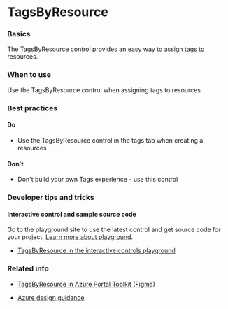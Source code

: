 ﻿# TagsByResource

 
<a name="basics"></a>
### Basics
The TagsByResource control provides an easy way to assign tags to resources.


<!-- TODO get an IMAGE to embed here -->

<!-- TODO get an SAMPLE CODE to embed here -->

 
<a name="when-to-use"></a>
### When to use
Use the TagsByResource control when assigning tags to resources


 
<a name="best-practices"></a>
### Best practices

<a name="best-practices-do"></a>
#### Do

* Use the TagsByResource control in the tags tab when creating a resources

<a name="best-practices-don-t"></a>
#### Don&#39;t

* Don't build your own Tags experience - use this control



 
<a name="developer-tips-and-tricks"></a>
### Developer tips and tricks



<a name="developer-tips-and-tricks-interactive-control-and-sample-source-code"></a>
#### Interactive control and sample source code
Go to the playground site to use the latest control and get source code for your project.  [Learn more about playground](./top-extensions-controls-playground.md).

*  <a href="https://ms.portal.azure.com/?Microsoft_Azure_Playground=true#blade/Microsoft_Azure_Playground/ControlsIndexBlade/TagsByResource_create_Playground" target="_blank">TagsByResource in the interactive controls playground</a>

 


 
<a name="related-info"></a>
### Related info

* <a href="https://www.figma.com/file/Bwn8rmUOYtnPRwA3JoQTBn/Azure-Portal-Toolkit?node-id=8180%3A347940" target="_blank">TagsByResource in Azure Portal Toolkit (Figma)</a>

* [Azure design guidance](http://aka.ms/portalfx/design)


